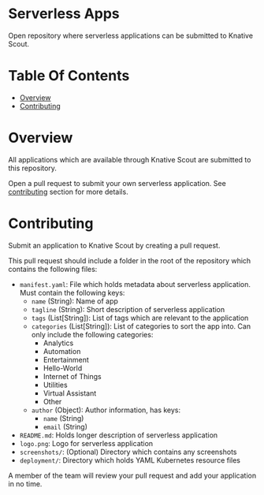 # Serverless Apps
Open repository where serverless applications can be submitted to Knative Scout.

# Table Of Contents
- [Overview](#overview)
- [Contributing](#contributing)

# Overview
All applications which are available through Knative Scout are submitted to
this repository.

Open a pull request to submit your own serverless application. See 
[contributing](#contributing) section for more details.

# Contributing
Submit an application to Knative Scout by creating a pull request.  

This pull request should include a folder in the root of the repository which 
contains the following files:

- `manifest.yaml`: File which holds metadata about serverless application. Must 
  contain the following keys:
  - `name` (String): Name of app
  - `tagline` (String): Short description of serverless application
  - `tags` (List[String]): List of tags which are relevant to the application
  - `categories` (List[String]): List of categories to sort the app into. Can 
	only include the following categories:
	- Analytics
	- Automation
	- Entertainment
	- Hello-World
	- Internet of Things
	- Utilities
	- Virtual Assistant
	- Other
  - `author` (Object): Author information, has keys:
	- `name` (String)
	- `email` (String)
- `README.md`: Holds longer description of serverless application
- `logo.png`: Logo for serverless application
- `screenshots/`: (Optional) Directory which contains any screenshots
- `deployment/`: Directory which holds YAML Kubernetes resource files

A member of the team will review your pull request and add your application in 
no time.
